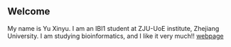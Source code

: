 ## Welcome 

My name is Yu Xinyu. 
I am an IBI1 student at ZJU-UoE institute, Zhejiang University.
I am studying bioinformatics, and I like it very much!!
[webpage](https://c.zju.edu.cn/) 
